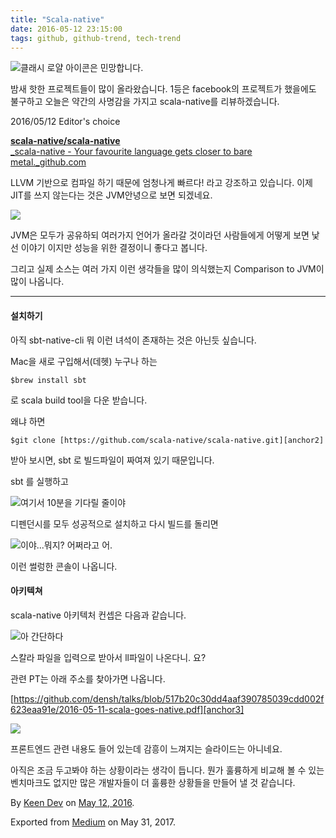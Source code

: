 ```yaml
---
title: "Scala-native"
date: 2016-05-12 23:15:00
tags: github, github-trend, tech-trend 
---
```



![][image0]클래시 로얄 아이콘은 민망합니다.

밤새 핫한 프로젝트들이 많이 올라왔습니다. 1등은 facebook의 프로젝트가 했을에도 불구하고 오늘은 약간의 사명감을 가지고 scala-native를 리뷰하겠습니다.

2016/05/12 Editor's choice

[**scala-native/scala-native**  
_scala-native - Your favourite language gets closer to bare metal._github.com][anchor0][][anchor1]

LLVM 기반으로 컴파일 하기 때문에 엄청나게 빠르다! 라고 강조하고 있습니다. 이제 JIT를 쓰지 않는다는 것은 JVM안녕으로 보면 되겠네요.

![][image1]

JVM은 모두가 공유하되 여러가지 언어가 올라갈 것이라던 사람들에게 어떻게 보면 낯선 이야기 이지만 성능을 위한 결정이니 좋다고 봅니다.

그리고 실제 소스는 여러 가지 이런 생각들을 많이 의식했는지 Comparison to JVM이 많이 나옵니다.

---

#### 설치하기

아직 sbt-native-cli 뭐 이런 녀석이 존재하는 것은 아닌듯 싶습니다.

Mac을 새로 구입해서(데헷) 누구나 하는
    
    $brew install sbt

로 scala build tool을 다운 받습니다.

왜냐 하면
    
    $git clone [https://github.com/scala-native/scala-native.git][anchor2]

받아 보시면, sbt 로 빌드파일이 짜여져 있기 때문입니다.

sbt 를 실행하고

![][image2]여기서 10분을 기다릴 줄이야

디펜던시를 모두 성공적으로 설치하고 다시 빌드를 돌리면

![][image3]이야...뭐지? 어쩌라고 어.

이런 썰렁한 콘솔이 나옵니다.

#### 아키텍쳐

scala-native 아키텍처 컨셉은 다음과 같습니다.

![][image4]아 간단하다

스칼라 파일을 입력으로 받아서 ll파일이 나온다니. 요?

관련 PT는 아래 주소를 찾아가면 나옵니다.

[https://github.com/densh/talks/blob/517b20c30dd4aaf390785039cdd002f623eaa91e/2016-05-11-scala-goes-native.pdf][anchor3]

![][image5]

프론트엔드 관련 내용도 들어 있는데 감흥이 느껴지는 슬라이드는 아니네요.

아직은 조금 두고봐야 하는 상황이라는 생각이 듭니다. 뭔가 훌륭하게 비교해 볼 수 있는 벤치마크도 없지만 많은 개발자들이 더 훌륭한 상황들을 만들어 낼 것 같습니다.

By [Keen Dev][anchor4] on [May 12, 2016][anchor5].

Exported from [Medium][anchor6] on May 31, 2017\.


[anchor0]: https://github.com/scala-native/scala-native "https://github.com/scala-native/scala-native"
[anchor1]: https://github.com/scala-native/scala-native
[anchor2]: https://github.com/scala-native/scala-native.git
[anchor3]: https://github.com/densh/talks/blob/517b20c30dd4aaf390785039cdd002f623eaa91e/2016-05-11-scala-goes-native.pdf
[anchor4]: https://medium.com/@keendev
[anchor5]: https://medium.com/p/7868234d5bd7
[anchor6]: https://medium.com


[image0]: /images/1*jTIfe8oR64pXF33JOpAu-g.png
[image1]: /images/1*d-U8OcP90goslw8Ai3J7KA.png
[image2]: /images/1*rzVOQcWSWBj1TDT5bZPp9g.png
[image3]: /images/1*tabaRG2x7-gI4_G4ipTijQ.png
[image4]: /images/1*RFj19vLUIhc99vZAjSgNew.png
[image5]: /images/1*JkSBgNt2LXWza96dyFyzcg.pn